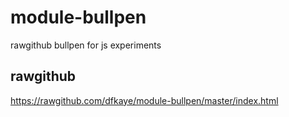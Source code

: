 module-bullpen
==============

rawgithub bullpen for js experiments

rawgithub
---------

<a href='https://rawgithub.com/dfkaye/module-bullpen/master/index.html' target='_new'
  title='opens new window or tab'>
  https://rawgithub.com/dfkaye/module-bullpen/master/index.html
</a>


